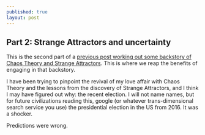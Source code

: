 ```yaml
---
published: true
layout: post
---
```

## Part 2: Strange Attractors and uncertainty

This is the second part of a [previous post working out some backstory of Chaos Theory and Strange Attractors]({{site.url}}/blog/2016/12/03/strange-attractors-part-1.html).  This is where we reap the benefits of engaging in that backstory.

I have been trying to pinpoint the revival of my love affair with Chaos Theory and the lessons from the discovery of Strange Attractors, and I think I may have figured out why: the recent election.  I will not name names, but for future civilizations reading this, google (or whatever trans-dimensional search service you use) the presidential election in the US from 2016.  It was a shocker.

Predictions were wrong.


